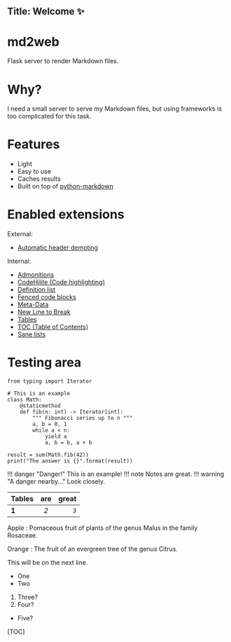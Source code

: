 Title: Welcome ✨
---
# md2web
Flask server to render Markdown files.
# Why?
I need a small server to serve my Markdown files, but using frameworks is too complicated for this task.
# Features
 * Light
 * Easy to use
 * Caches results
 * Built on top of [python-markdown](https://python-markdown.github.io)
# Enabled extensions
External:

* [Automatic header demoting](https://github.com/SaschaCowley/Markdown-Headdown)

Internal:

* [Admonitions](https://python-markdown.github.io/extensions/admonition/)
* [CodeHilite (Code highlighting)](https://python-markdown.github.io/extensions/code_hilite/)
* [Definition list](https://python-markdown.github.io/extensions/definition_lists/)
* [Fenced code blocks](https://python-markdown.github.io/extensions/fenced_code_blocks/)
* [Meta-Data](https://python-markdown.github.io/extensions/meta_data/)
* [New Line to Break](https://python-markdown.github.io/extensions/nl2br/)
* [Tables](https://python-markdown.github.io/extensions/tables/)
* [TOC (Table of Contents)](https://python-markdown.github.io/extensions/toc/)
* [Sane lists](https://python-markdown.github.io/extensions/sane_lists/)

# Testing area
```
from typing import Iterator

# This is an example
class Math:
    @staticmethod
    def fib(n: int) -> Iterator[int]:
        """ Fibonacci series up to n """
        a, b = 0, 1
        while a < n:
            yield a
            a, b = b, a + b

result = sum(Math.fib(42))
print("The answer is {}".format(result))
```

!!! danger "Danger!"
    This is an example!
!!! note
    Notes are great.
!!! warning "A danger nearby..."
    Look closely.

| Tables | are | great |
|--------|:---:|------:|
| **1**  | _2_ |  `3`  |

Apple
:   Pomaceous fruit of plants of the genus Malus in
    the family Rosaceae.

Orange
:   The fruit of an evergreen tree of the genus Citrus.

This will be
on the next line.

* One
* Two

1. Three?
2. Four?

* Five?

[TOC]
